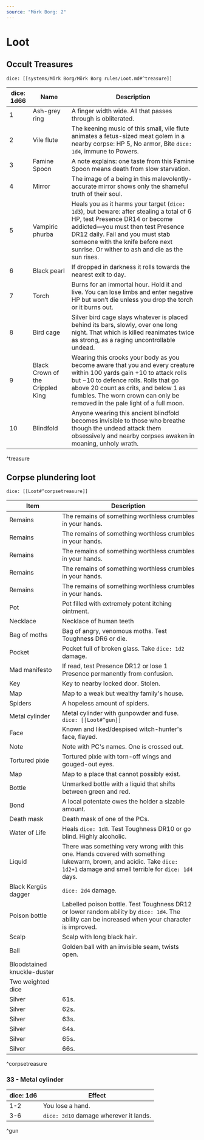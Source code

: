 ```yaml
---
source: "Mörk Borg: 2"
---
```

# Loot

## Occult Treasures

`dice: [[systems/Mörk Borg/Mörk Borg rules/Loot.md#^treasure]]`

| dice: 1d66 | Name                             | Description                                                                                                                                                                                                                                                                              |
| ---------- | -------------------------------- | ---------------------------------------------------------------------------------------------------------------------------------------------------------------------------------------------------------------------------------------------------------------------------------------- |
| 1          | Ash-grey ring                    | A finger width wide. All that passes through is obliterated.                                                                                                                                                                                                                             |
| 2          | Vile flute                       | The keening music of this small, vile flute animates a fetus-sized meat golem in a nearby corpse: HP 5, No armor, Bite `dice: 1d4`, immune to Powers.                                                                                                                                    |
| 3          | Famine Spoon                     | A note explains: one taste from this Famine Spoon means death from slow starvation.                                                                                                                                                                                                      |
| 4          | Mirror                           | The image of a being in this malevolently-accurate mirror shows only the shameful truth of their soul.                                                                                                                                                                                   |
| 5          | Vampiric phurba                  | Heals you as it harms your target (`dice: 1d3`), but beware: after stealing a total of 6 HP, test Presence DR14 or become addicted—you must then test Presence DR12 daily. Fail and you must stab someone with the knife before next sunrise. Or wither to ash and die as the sun rises. |
| 6          | Black pearl                      | If dropped in darkness it rolls towards the nearest exit to day.                                                                                                                                                                                                                         |
| 7          | Torch                            | Burns for an immortal hour. Hold it and live. You can lose limbs and enter negative HP but won’t die unless you drop the torch or it burns out.                                                                                                                                          |
| 8          | Bird cage                        | Silver bird cage slays whatever is placed behind its bars, slowly, over one long night. That which is killed reanimates twice as strong, as a raging uncontrollable undead.                                                                                                              |
| 9          | Black Crown of the Crippled King | Wearing this crooks your body as you become aware that you and every creature within 100 yards gain +10 to attack rolls but −10 to defence rolls. Rolls that go above 20 count as crits, and below 1 as fumbles. The worn crown can only be removed in the pale light of a full moon.    |
| 10         | Blindfold                        | Anyone wearing this ancient blindfold becomes invisible to those who breathe though the undead attack them obsessively and nearby corpses awaken in moaning, unholy wrath.                                                                                                               |
^treasure

## Corpse plundering loot

`dice: [[Loot#^corpsetreasure]]`

| Item                        | Description                                                                                                                                                                |
| --------------------------- | -------------------------------------------------------------------------------------------------------------------------------------------------------------------------- |
| Remains                     | The remains of something worthless crumbles in your hands.                                                                                                                 |
| Remains                     | The remains of something worthless crumbles in your hands.                                                                                                                 |
| Remains                     | The remains of something worthless crumbles in your hands.                                                                                                                 |
| Remains                     | The remains of something worthless crumbles in your hands.                                                                                                                 |
| Remains                     | The remains of something worthless crumbles in your hands.                                                                                                                 |
| Pot                         | Pot filled with extremely potent itching ointment.                                                                                                                         |
| Necklace                    | Necklace of human teeth                                                                                                                                                    |
| Bag of moths                | Bag of angry, venomous moths. Test Toughness DR6 or die.                                                                                                                   |
| Pocket                      | Pocket full of broken glass. Take `dice: 1d2` damage.                                                                                                                      |
| Mad manifesto               | If read, test Presence DR12 or lose 1 Presence permanently from confusion.                                                                                                 |
| Key                         | Key to nearby locked door. Stolen.                                                                                                                                         |
| Map                         | Map to a weak but wealthy family's house.                                                                                                                                  |
| Spiders                     | A hopeless amount of spiders.                                                                                                                                              |
| Metal cylinder              | Metal cylinder with gunpowder and fuse. `dice: [[Loot#^gun]]`                                                                                                              |
| Face                        | Known and liked/despised witch-hunter's face, flayed.                                                                                                                      |
| Note                        | Note with PC's names. One is crossed out.                                                                                                                                  |
| Tortured pixie              | Tortured pixie with torn-off wings and gouged-out eyes.                                                                                                                    |
| Map                         | Map to a place that cannot possibly exist.                                                                                                                                 |
| Bottle                      | Unmarked bottle with a liquid that shifts between green and red.                                                                                                           |
| Bond                        | A local potentate owes the holder a sizable amount.                                                                                                                        |
| Death mask                  | Death mask of one of the PCs.                                                                                                                                              |
| Water of Life               | Heals `dice: 1d8`. Test Toughness DR10 or go blind. Highly alcoholic.                                                                                                      |
| Liquid                      | There was something very wrong with this one. Hands covered with something lukewarm, brown, and acidic. Take `dice: 1d2+1` damage and smell terrible for `dice: 1d4` days. |
| Black Kergüs dagger         | `dice: 2d4` damage.                                                                                                                                                        |
| Poison bottle               | Labelled poison bottle. Test Toughness DR12 or lower random ability by `dice: 1d4`. The ability can be increased when your character is improved.                          |
| Scalp                       | Scalp with long black hair.                                                                                                                                                |
| Ball                        | Golden ball with an invisible seam, twists open.                                                                                                                           |
| Bloodstained knuckle-duster |                                                                                                                                                                            |
| Two weighted dice           |                                                                                                                                                                            |
| Silver                      | 61s.                                                                                                                                                      |
| Silver                      | 62s.                                                                                                                                                      |
| Silver                      | 63s.                                                                                                                                                      |
| Silver                      | 64s.                                                                                                                                                      |
| Silver                      | 65s.                                                                                                                                                      |
| Silver                      | 66s.                                                                                                                                                      |
^corpsetreasure

### 33 - Metal cylinder

| dice: 1d6 | Effect                                 |
| --------- | -------------------------------------- |
| 1-2       | You lose a hand.                       |
| 3-6       | `dice: 3d10` damage wherever it lands. |
^gun




## 